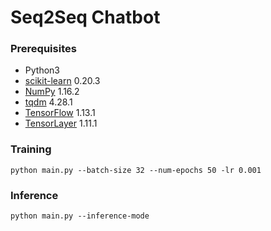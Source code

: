 # Seq2Seq Chatbot

### Prerequisites

- Python3
- [scikit-learn](http://scikit-learn.org) 0.20.3
- [NumPy](https://www.numpy.org) 1.16.2
- [tqdm](https://github.com/tqdm/tqdm) 4.28.1
- [TensorFlow](https://github.com/tensorflow/tensorflow) 1.13.1
- [TensorLayer](https://github.com/zsdonghao/tensorlayer) 1.11.1


### Training

```
python main.py --batch-size 32 --num-epochs 50 -lr 0.001
```

### Inference

```
python main.py --inference-mode
```

